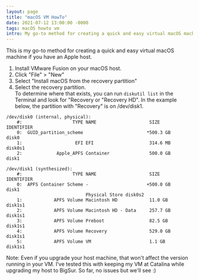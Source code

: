 ```yaml
---
layout: page
title: "macOS VM HowTo"
date: 2021-07-12 13:00:00 -0000
tags: macOS howto vm
intro: My go-to method for creating a quick and easy virtual macOS machine if you have an Apple host.
---
```

This is my go-to method for creating a quick and easy virtual macOS machine if you have an Apple host.

1. Install VMware Fusion on your macOS host.
2. Click "File" > "New"
3. Select "Install macOS from the recovery partition"
4. Select the recovery partition.  
To determine where that exists, you can run `diskutil list` in the Terminal and look for "Recovery or "Recovery HD". In the example below, the partition with "Recovery" is on /dev/disk1.
```
/dev/disk0 (internal, physical):
    #:                   TYPE NAME                    SIZE        IDENTIFIER
    0:  GUID_partition_scheme                        *500.3 GB    disk0
    1:                    EFI EFI                     314.6 MB    disk0s1
    2:             Apple_APFS Container               500.0 GB    disk1

/dev/disk1 (synthesized):
    #:                   TYPE NAME                    SIZE        IDENTIFIER
    0:  APFS Container Scheme -                      +500.0 GB    disk1
                              Physical Store disk0s2
    1:            APFS Volume Macintosh HD            11.0 GB     disk1s1
    2:            APFS Volume Macintosh HD - Data     257.7 GB    disk1s1
    3:            APFS Volume Preboot                 82.5 GB     disk1s1
    4:            APFS Volume Recovery                529.0 GB    disk1s1
    5:            APFS Volume VM                      1.1 GB      disk1s1
```

Note: Even if you upgrade your host machine, that won't affect the version running in your VM. I've tested this with keeping my VM at Catalina while upgrading my host to BigSur. So far, no issues but we'll see :)